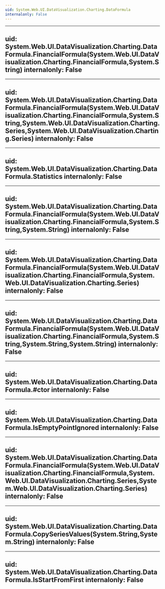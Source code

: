 ```yaml
---
uid: System.Web.UI.DataVisualization.Charting.DataFormula
internalonly: False
---
```


---
uid: System.Web.UI.DataVisualization.Charting.DataFormula.FinancialFormula(System.Web.UI.DataVisualization.Charting.FinancialFormula,System.String)
internalonly: False
---

---
uid: System.Web.UI.DataVisualization.Charting.DataFormula.FinancialFormula(System.Web.UI.DataVisualization.Charting.FinancialFormula,System.String,System.Web.UI.DataVisualization.Charting.Series,System.Web.UI.DataVisualization.Charting.Series)
internalonly: False
---

---
uid: System.Web.UI.DataVisualization.Charting.DataFormula.Statistics
internalonly: False
---

---
uid: System.Web.UI.DataVisualization.Charting.DataFormula.FinancialFormula(System.Web.UI.DataVisualization.Charting.FinancialFormula,System.String,System.String)
internalonly: False
---

---
uid: System.Web.UI.DataVisualization.Charting.DataFormula.FinancialFormula(System.Web.UI.DataVisualization.Charting.FinancialFormula,System.Web.UI.DataVisualization.Charting.Series)
internalonly: False
---

---
uid: System.Web.UI.DataVisualization.Charting.DataFormula.FinancialFormula(System.Web.UI.DataVisualization.Charting.FinancialFormula,System.String,System.String,System.String)
internalonly: False
---

---
uid: System.Web.UI.DataVisualization.Charting.DataFormula.#ctor
internalonly: False
---

---
uid: System.Web.UI.DataVisualization.Charting.DataFormula.IsEmptyPointIgnored
internalonly: False
---

---
uid: System.Web.UI.DataVisualization.Charting.DataFormula.FinancialFormula(System.Web.UI.DataVisualization.Charting.FinancialFormula,System.Web.UI.DataVisualization.Charting.Series,System.Web.UI.DataVisualization.Charting.Series)
internalonly: False
---

---
uid: System.Web.UI.DataVisualization.Charting.DataFormula.CopySeriesValues(System.String,System.String)
internalonly: False
---

---
uid: System.Web.UI.DataVisualization.Charting.DataFormula.IsStartFromFirst
internalonly: False
---
